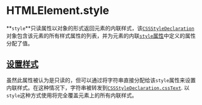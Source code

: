 # HTMLElement.style

**`style`**只读属性以对象的形式返回元素的内联样式，该[`CSSStyleDeclaration`](https://developer.mozilla.org/en-US/docs/Web/API/CSSStyleDeclaration)对象包含该元素的所有样式属性的列表，并为元素的内联[`style`属性](https://developer.mozilla.org/en-US/docs/Web/HTML/Global_attributes/style)中定义的属性分配了值。

## [设置样式](https://developer.mozilla.org/en-US/docs/Web/API/HTMLElement/style#setting_styles)

虽然此属性被认为是只读的，但可以通过将字符串直接分配给该`style`属性来设置内联样式。在这种情况下，字符串被转发到[`CSSStyleDeclaration.cssText`](https://developer.mozilla.org/en-US/docs/Web/API/CSSStyleDeclaration/cssText). 以`style`这种方式使用将完全覆盖元素上的所有内联样式。